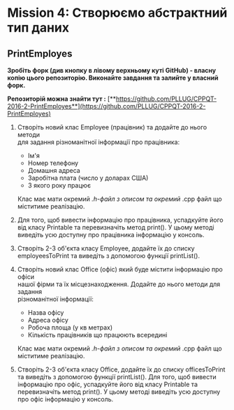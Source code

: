 # Mission 4: Створюємо абстрактний тип даних

## PrintEmployes

**Зробіть форк \(див кнопку в лівому верхньому куті GitHub\) - власну копію цього репозиторію. Виконайте завдання та залийте у власний форк.**

**Репозиторій можна знайти тут :** [**https://github.com/PLLUG/CPPQT-2016-2-PrintEmployes**](https://github.com/PLLUG/CPPQT-2016-2-PrintEmployes)

1. Створіть новий клас Employee \(працівник\) та додайте до нього методи  
   для задання різноманітної інформації про працівника:

   * Ім'я                                                                                
   * Номер телефону                                                                      
   * Домашня адреса                                                                      
   * Заробітна плата \(число у доларах США\)                                               
   * З якого року працює                                                                 

   Клас має мати окремий _.h-файл з описом та окремий_ .cpp файл що міститиме реалізацію.

2. Для того, щоб вивести інформацію про працівника, успадкуйте його від класу Printable та перевизначіть метод print\(\). У цьому методі виведіть усю доступну про працівника інформацію у консоль.
3. Створіть 2-3 об'єкта класу Employee, додайте їх до списку employeesToPrint та виведіть з допомогою функції printList\(\).
4. Створіть новий клас Office \(офіс\) який буде містити інформацію про офіси  
   нашої фірми та їх місцезнаходження. Додайте до нього методи для задання  
   різноманітної інформації:

   * Назва офісу                                                                         
   * Адреса офісу                                                                        
   * Робоча площа \(у кв метрах\)                                                          
   * Кількість працівників що працюють всередині                                         

   Клас має мати окремий _.h-файл з описом та окремий_ .cpp файл що міститиме реалізацію.

5. Створіть 2-3 об'єкта класу Office, додайте їх до списку officesToPrint та виведіть з допомогою функції printList\(\). Для того, щоб вивести інформацію про офіс, успадкуйте його від класу Printable та перевизначіть метод print\(\). У цьому методі виведіть усю доступну про офіс інформацію у консоль.

